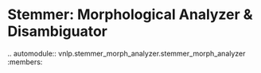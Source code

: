Stemmer: Morphological Analyzer & Disambiguator
===============================================

.. automodule:: vnlp.stemmer_morph_analyzer.stemmer_morph_analyzer
    :members: